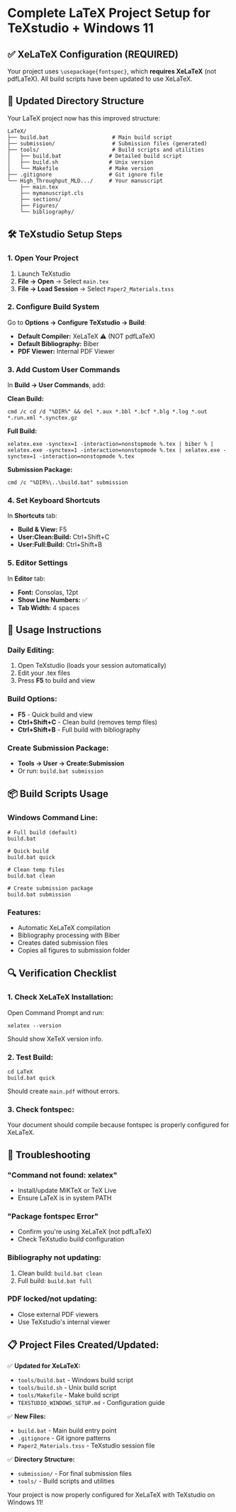 # Complete LaTeX Project Setup for TeXstudio + Windows 11

## ✅ XeLaTeX Configuration (REQUIRED)

Your project uses `\usepackage{fontspec}`, which **requires XeLaTeX** (not pdfLaTeX).
All build scripts have been updated to use XeLaTeX.

## 📁 Updated Directory Structure

Your LaTeX project now has this improved structure:
```
LaTeX/
├── build.bat                    # Main build script
├── submission/                  # Submission files (generated)
├── tools/                       # Build scripts and utilities
│   ├── build.bat               # Detailed build script
│   ├── build.sh                # Unix version
│   └── Makefile                # Make version
├── .gitignore                  # Git ignore file
└── High_Throughput_MLD.../     # Your manuscript
    ├── main.tex
    ├── mymanuscript.cls
    ├── sections/
    ├── Figures/
    └── bibliography/
```

## 🛠️ TeXstudio Setup Steps

### 1. Open Your Project
1. Launch TeXstudio
2. **File → Open** → Select `main.tex`
3. **File → Load Session** → Select `Paper2_Materials.txss`

### 2. Configure Build System
Go to **Options → Configure TeXstudio → Build**:

- **Default Compiler:** XeLaTeX ⚠️ (NOT pdfLaTeX)
- **Default Bibliography:** Biber
- **PDF Viewer:** Internal PDF Viewer

### 3. Add Custom User Commands
In **Build → User Commands**, add:

**Clean Build:**
```
cmd /c cd /d "%DIR%" && del *.aux *.bbl *.bcf *.blg *.log *.out *.run.xml *.synctex.gz
```

**Full Build:**
```
xelatex.exe -synctex=1 -interaction=nonstopmode %.tex | biber % | xelatex.exe -synctex=1 -interaction=nonstopmode %.tex | xelatex.exe -synctex=1 -interaction=nonstopmode %.tex
```

**Submission Package:**
```
cmd /c "%DIR%\..\build.bat" submission
```

### 4. Set Keyboard Shortcuts
In **Shortcuts** tab:
- **Build & View:** F5
- **User:Clean:Build:** Ctrl+Shift+C
- **User:Full:Build:** Ctrl+Shift+B

### 5. Editor Settings
In **Editor** tab:
- **Font:** Consolas, 12pt
- **Show Line Numbers:** ✅
- **Tab Width:** 4 spaces

## 🚀 Usage Instructions

### Daily Editing:
1. Open TeXstudio (loads your session automatically)
2. Edit your .tex files
3. Press **F5** to build and view

### Build Options:
- **F5** - Quick build and view
- **Ctrl+Shift+C** - Clean build (removes temp files)
- **Ctrl+Shift+B** - Full build with bibliography

### Create Submission Package:
- **Tools → User → Create:Submission**
- Or run: `build.bat submission`

## 📦 Build Scripts Usage

### Windows Command Line:
```batch
# Full build (default)
build.bat

# Quick build
build.bat quick

# Clean temp files
build.bat clean

# Create submission package
build.bat submission
```

### Features:
- Automatic XeLaTeX compilation
- Bibliography processing with Biber
- Creates dated submission files
- Copies all figures to submission folder

## 🔍 Verification Checklist

### 1. Check XeLaTeX Installation:
Open Command Prompt and run:
```
xelatex --version
```
Should show XeTeX version info.

### 2. Test Build:
```
cd LaTeX
build.bat quick
```
Should create `main.pdf` without errors.

### 3. Check fontspec:
Your document should compile because fontspec is properly configured for XeLaTeX.

## 🐛 Troubleshooting

### "Command not found: xelatex"
- Install/update MiKTeX or TeX Live
- Ensure LaTeX is in system PATH

### "Package fontspec Error"
- Confirm you're using XeLaTeX (not pdfLaTeX)
- Check TeXstudio build configuration

### Bibliography not updating:
1. Clean build: `build.bat clean`
2. Full build: `build.bat full`

### PDF locked/not updating:
- Close external PDF viewers
- Use TeXstudio's internal viewer

## 📋 Project Files Created/Updated:

✅ **Updated for XeLaTeX:**
- `tools/build.bat` - Windows build script
- `tools/build.sh` - Unix build script  
- `tools/Makefile` - Make build script
- `TEXSTUDIO_WINDOWS_SETUP.md` - Configuration guide

✅ **New Files:**
- `build.bat` - Main build entry point
- `.gitignore` - Git ignore patterns
- `Paper2_Materials.txss` - TeXstudio session file

✅ **Directory Structure:**
- `submission/` - For final submission files
- `tools/` - Build scripts and utilities

Your project is now properly configured for XeLaTeX with TeXstudio on Windows 11!